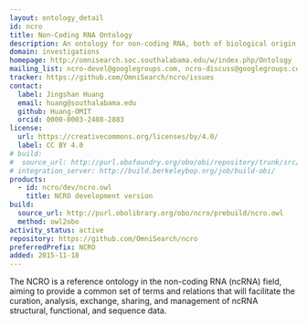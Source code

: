 ```yaml
---
layout: ontology_detail
id: ncro
title: Non-Coding RNA Ontology
description: An ontology for non-coding RNA, both of biological origin, and engineered.
domain: investigations
homepage: http://omnisearch.soc.southalabama.edu/w/index.php/Ontology
mailing_list: ncro-devel@googlegroups.com, ncro-discuss@googlegroups.com
tracker: https://github.com/OmniSearch/ncro/issues
contact:
  label: Jingshan Huang
  email: huang@southalabama.edu
  github: Huang-OMIT
  orcid: 0000-0003-2408-2883
license:
  url: https://creativecommons.org/licenses/by/4.0/
  label: CC BY 4.0
# build:
#  source_url: http://purl.obofoundry.org/obo/obi/repository/trunk/src/ontology/branches/
# integration_server: http://build.berkeleybop.org/job/build-obi/
products:
  - id: ncro/dev/ncro.owl
    title: NCRO development version
build:
  source_url: http://purl.obolibrary.org/obo/ncro/prebuild/ncro.owl
  method: owl2obo
activity_status: active
repository: https://github.com/OmniSearch/ncro
preferredPrefix: NCRO
added: 2015-11-18
---
```


The NCRO is a reference ontology in the non-coding RNA (ncRNA) field,
aiming to provide a common set of terms and relations that will
facilitate the curation, analysis, exchange, sharing, and management
of ncRNA structural, functional, and sequence data.
